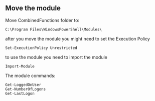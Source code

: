 ## Move the module
Move CombinedFunctions folder to:
```
C:\Program Files\WindowsPowerShell\Modules\
```
after you move the module you might need to set the Execution Policy
```
Set-ExecutionPolicy Unrestricted
```
to use the module you need to import the module

```
Import-Module
```
The module commands: 
```
Get-LoggedOnUser
Get-NumberOfLogons
Get-LastLogon
```
